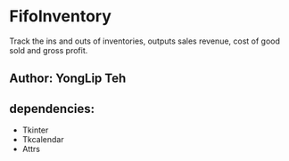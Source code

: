 # FifoInventory
Track the ins and outs of inventories, outputs sales revenue, cost of good sold and gross profit.

## Author: YongLip Teh

## dependencies:
* Tkinter
* Tkcalendar
* Attrs



